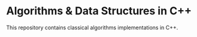 # Algorithms &amp; Data Structures in C++

This repository contains classical algorithms implementations in C++.
